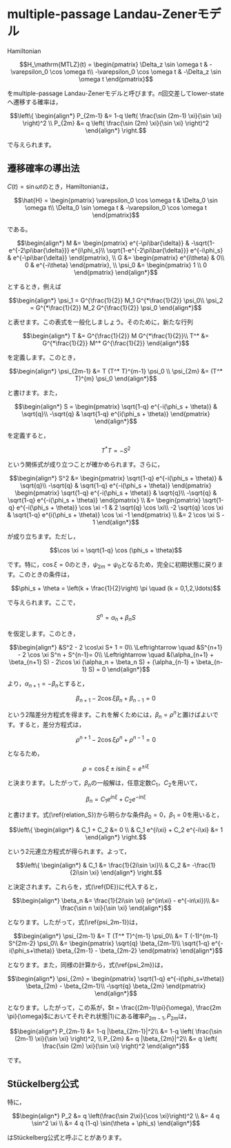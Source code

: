 # multiple-passage Landau-Zenerモデル

Hamiltonian
```math
H_\mathrm{MTLZ}(t)
=
\begin{pmatrix}
    \Delta_z \sin \omega t & -\varepsilon_0 \cos \omega t\\
    -\varepsilon_0 \cos \omega t & -\Delta_z \sin \omega t
\end{pmatrix}
```
をmultiple-passage Landau-Zenerモデルと呼びます。$`n`$回交差してlower-stateへ遷移する確率は，
```math
\left\{
\begin{align*}
    P_{2m-1}
    &= 1-q \left( \frac{\sin (2m-1) \xi}{\sin \xi} \right)^2 \\
    P_{2m} 
    &= q \left( \frac{\sin (2m) \xi}{\sin \xi} \right)^2
\end{align*}
\right.
```
で与えられます。

## 遷移確率の導出法

$C(t) =\sin \omega t$のとき，Hamiltonianは，
```math
\hat{H}
=
\begin{pmatrix}
    \varepsilon_0 \cos \omega t & \Delta_0 \sin \omega t\\
    \Delta_0 \sin \omega t & -\varepsilon_0 \cos \omega t
\end{pmatrix}
```
である。
```math
\begin{align*}
    M &=
    \begin{pmatrix}
        e^{-\pi\bar{\delta}} & -\sqrt{1-e^{-2\pi\bar{\delta}}} e^{i\phi_s}\\
        \sqrt{1-e^{-2\pi\bar{\delta}}} e^{-i\phi_s} & e^{-\pi\bar{\delta}} 
    \end{pmatrix}, \\
    G &= 
    \begin{pmatrix}
        e^{i\theta}  & 0\\
        0 & e^{-i\theta}
    \end{pmatrix}, \\
    \psi_0 &=
    \begin{pmatrix}
    1 \\
    0
    \end{pmatrix}
\end{align*}
```
とするとき，例えば
```math
\begin{align*}
    \psi_1 = G^{\frac{1}{2}} M_1 G^{*\frac{1}{2}} \psi_0\\
    \psi_2 = G^{*\frac{1}{2}} M_2 G^{\frac{1}{2}} \psi_0
\end{align*}
```
と表せます。この表式を一般化しましょう。そのために，新たな行列
```math
\begin{align*}
    T &= G^{\frac{1}{2}} M G^{*\frac{1}{2}}\\
    T^* &= G^{*\frac{1}{2}} M^* G^{\frac{1}{2}}
\end{align*}
```
を定義します。このとき，
```math
\begin{align*}
    \psi_{2m-1}
    &= T (T^* T)^{m-1} \psi_0 \\
    \psi_{2m}
    &= (T^* T)^{m} \psi_0
\end{align*}
```
と書けます。また，
```math
\begin{align*}
    S
    = 
    \begin{pmatrix}
        \sqrt{1-q} e^{-i(\phi_s + \theta)} & \sqrt{q}\\
        -\sqrt{q} & \sqrt{1-q} e^{i(\phi_s + \theta)}
    \end{pmatrix}
\end{align*}
```
を定義すると，
```math
T^* T = - S^2
```
という関係式が成り立つことが確かめられます。さらに，
```math
\begin{align*}
    S^2
    &=
    \begin{pmatrix}
        \sqrt{1-q} e^{-i(\phi_s + \theta)} & \sqrt{q}\\
        -\sqrt{q} & \sqrt{1-q} e^{-i(\phi_s + \theta)}
    \end{pmatrix}
    \begin{pmatrix}
        \sqrt{1-q} e^{-i(\phi_s + \theta)} & \sqrt{q}\\
        -\sqrt{q} & \sqrt{1-q} e^{-i(\phi_s + \theta)}
    \end{pmatrix} \\
    &=
    \begin{pmatrix}
        \sqrt{1-q} e^{-i(\phi_s + \theta)} \cos \xi -1 & 2 \sqrt{q} \cos \xi\\
        -2 \sqrt{q} \cos \xi & \sqrt{1-q} e^{i(\phi_s + \theta)} \cos \xi -1
    \end{pmatrix} \\
    &=
    2 \cos \xi S - 1
\end{align*}
```
が成り立ちます。ただし，
```math
\cos \xi = \sqrt{1-q} \cos (\phi_s + \theta)
```
です。特に，$\cos \xi = 0$のとき，$\psi_{2m} = \psi_0$となるため，完全に初期状態に戻ります。このときの条件は，
```math
\phi_s + \theta = \left(k + \frac{1}{2}\right) \pi \quad (k = 0,1,2,\ldots)
```
で与えられます。ここで，
```math
S^n = \alpha_n + \beta_n S
```
を仮定します。このとき，
```math
\begin{align*}
    &S^2 - 2 \cos\xi S+ 1 = 0\\
    \Leftrightarrow \quad &S^{n+1} - 2 \cos \xi S^n + S^{n-1}= 0\\
    \Leftrightarrow \quad &(\alpha_{n+1} + \beta_{n+1} S) - 2\cos \xi (\alpha_n + \beta_n S) + (\alpha_{n-1} + \beta_{n-1} S) = 0
\end{align*}
```
より，$\alpha_{n+1} = - \beta_n$とすると，
```math
\beta_{n+1} - 2 \cos\xi \beta_n + \beta_{n-1} = 0
```
という2階差分方程式を得ます。これを解くためには，$\beta_n = \rho^n$と置けばよいです。すると，差分方程式は，
```math
\rho^{n+1} - 2 \cos \xi \rho^n + \rho^{n-1} = 0
```
となるため，
```math
\rho = \cos \xi \pm i \sin \xi = e^{\pm i \xi}
```
と決まります。したがって，$\beta_n$の一般解は，任意定数$C_1$，$C_2$を用いて，
```math
\beta_n = C_1 e^{in\xi} + C_2 e^{-in\xi}
```
と書けます。式(\ref{relation_S})から明らかな条件$\beta_0 = 0$，$\beta_1=0$を用いると，
```math
\left\{
  \begin{align*}
    & C_1 + C_2 &= 0 \\
    & C_1 e^{i\xi} + C_2 e^{-i\xi} &= 1 
  \end{align*}
\right.
```
という2元連立方程式が得られます。よって，
```math
\left\{
    \begin{align*}
    &  C_1 &= \frac{1}{2i\sin \xi}\\
    &  C_2 &= -\frac{1}{2i\sin \xi}
    \end{align*}
\right.
```
と決定されます。これらを，式(\ref{DE})に代入すると，
```math
\begin{align*}
    \beta_n
    &= \frac{1}{2i\sin \xi} (e^{in\xi} - e^{-in\xi})\\
    &= \frac{\sin n \xi}{\sin \xi}
\end{align*}
```
となります。したがって，式(\ref{psi_2m-1})は，
```math
\begin{align*}
    \psi_{2m-1}
    &= T (T^* T)^{m-1} \psi_0\\
    &= T (-1)^{m-1} S^{2m-2} \psi_0\\
    &= 
    \begin{pmatrix}
        \sqrt{q} \beta_{2m-1}\\
        \sqrt{1-q} e^{-i(\phi_s+\theta)} \beta_{2m-1} - \beta_{2m-2}
    \end{pmatrix}
\end{align*}
```
となります。また，同様の計算から，式(\ref{psi_2m})は，
```math
\begin{align*}
  \psi_{2m} = 
  \begin{pmatrix}
    \sqrt{1-q} e^{-i(\phi_s+\theta)} \beta_{2m} - \beta_{2m-1}\\
    -\sqrt{q} \beta_{2m}
  \end{pmatrix}
\end{align*}
```
となります。したがって，この系が，$t = \frac{(2m-1)\pi}{\omega}, \frac{2m \pi}{\omega}$においてそれぞれ状態$|1\rangle$にある確率$P_{2m-1}, P_{2m}$は，
```math
\begin{align*}
    P_{2m-1}
    &= 1-q |\beta_{2m-1}|^2\\
    &= 1-q \left( \frac{\sin (2m-1) \xi}{\sin \xi} \right)^2, \\
    P_{2m}
    &= q |\beta_{2m}|^2\\
    &= q \left( \frac{\sin (2m) \xi}{\sin \xi} \right)^2
\end{align*}
```
です。

## Stückelberg公式
特に，
```math
\begin{align*}
P_2
&= q \left(\frac{\sin 2\xi}{\cos \xi}\right)^2 \\
&= 4 q \sin^2 \xi \\
&= 4 q (1-q) \sin(\theta + \phi_s)
\end{align*}
```
はStückelberg公式と呼ぶことがあります。